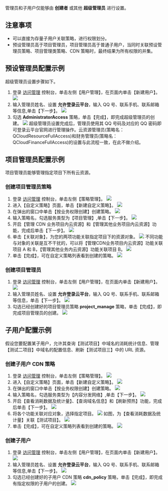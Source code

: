 管理员和子用户仅能够由 **创建者** 或其他 **超级管理员** 进行设置。

## 注意事项
+ 可以直接为存量子用户关联策略，进行权限划分。
+ 预设管理员高于项目管理员，项目管理员高于普通子用户，当同时关联预设管理员策略、项目管理类策略、CDN 策略时，最终结果为所有权限的并集。

## 预设管理员配置示例
超级管理员设置步骤如下。
1. 登录 [访问管理](http://console.tce.fsphere.cn/cam) 控制台，单击左侧【用户管理】，在页面内单击【新建用户】。
![](http://imgcache.tce.fsphere.cn/static/mc.qcloudimg.com/static/img/3d8ddebadc422c6a19be0f0a04ee2f21/create_user.png)
2. 输入管理员姓名、设置 **允许登录云平台**，输入 QQ 号、联系手机、联系邮箱等信息,单击【下一步】。
![](http://imgcache.tce.fsphere.cn/static/mc.qcloudimg.com/static/img/7aa429ae0459a5103278cc4921f6e759/create_child.png)
3. 勾选 **AdministratorAccess** 策略，单击【完成】，即完成超级管理员的创建。
![](http://imgcache.tce.fsphere.cn/static/mc.qcloudimg.com/static/img/2177ce9b753b67e9c41563f45a45aab2/child_policy.png)
超级管理员设置完成后，管理员使用其 QQ 号码及对应的 QQ 密码即可登录云平台官网进行管理操作。云资源管理员(策略名：QCloudResourceFullAccess)和财务管理员(策略名：QCloudFinanceFullAccess)的设置与此流程一致，在此不做介绍。

## 项目管理员配置示例
项目管理员能够管理指定项目下所有云资源。
### 创建项目管理员策略
1. 登录 [访问管理](http://console.tce.fsphere.cn/cam) 控制台，单击左侧【策略管理】。
![](http://imgcache.tce.fsphere.cn/static/mc.qcloudimg.com/static/img/6f3cd3c38bdf918931010a4a9d12a3d8/policy_manage.png)
2. 进入【自定义策略】页面，单击【新建自定义策略】。
![](http://imgcache.tce.fsphere.cn/static/mc.qcloudimg.com/static/img/a29b5becbaec002762acb0a304712fc4/create_policy.png)
3. 在弹出的窗口中单击【按业务权限创建】创建策略。
![](http://imgcache.tce.fsphere.cn/static/mc.qcloudimg.com/static/img/b6a6e011879dde16de7eede6af3f11f4/policy_way.png)
4. 输入策略名，勾选服务类型为【项目管理】,单击【下一步】。
![](http://imgcache.tce.fsphere.cn/static/mc.qcloudimg.com/static/img/c4318a01a3d1304c7422a95b427b093e/service_type.png)
5. 开启【管理 CDN 业务项目内云资源】和【管理其他业务项目内云资源】功能，完成后单击【下一步】。
![](http://imgcache.tce.fsphere.cn/static/mc.qcloudimg.com/static/img/dfebfd2e913daef94444793c249ca8aa/policy_function.png)
6. 单击【关联对象】，为您的两项功能关联指定项目下的资源对象。
![](http://imgcache.tce.fsphere.cn/static/mc.qcloudimg.com/static/img/fc8846208269614856b381bfbe797a18/policy_link.png)
不同功能与对象的关联是互不干扰的，可以将【管理CDN业务项目内云资源】功能关联项目 A 和 B，【管理其他业务内云资源】功能关联项目 B。
![](http://imgcache.tce.fsphere.cn/static/mc.qcloudimg.com/static/img/bb3e54ed615a3b3acb79f2ca4e236a35/policy_link2.png)
7. 单击【完成】，可在自定义策略列表看到创建的策略。
![](http://imgcache.tce.fsphere.cn/static/mc.qcloudimg.com/static/img/bb1b980a2048e775d55b924112b6fdbf/create_policy_done.png)

### 创建项目管理员
1. 登录 [访问管理](http://console.tce.fsphere.cn/cam) 控制台，单击左侧【用户管理】，在页面内单击【新建用户】。
![](http://imgcache.tce.fsphere.cn/static/mc.qcloudimg.com/static/img/3d8ddebadc422c6a19be0f0a04ee2f21/create_user.png)
2. 输入管理员姓名、设置 **允许登录云平台**，输入 QQ 号、联系手机、联系邮箱等信息，单击【下一步】。
![](http://imgcache.tce.fsphere.cn/static/mc.qcloudimg.com/static/img/c75f0ccb3c9ce66b65931332f239894b/create_projecet_manager.png)
3. 勾选已经创建好的项目管理员策略 **project_manage** 策略，单击【完成】，即完成项目管理员的创建。
![](http://imgcache.tce.fsphere.cn/static/mc.qcloudimg.com/static/img/14a35505579ef55fe56afca5fba09b1b/connect_policy.png)

## 子用户配置示例
假设您要配置某子用户，允许其查询【测试项目】中域名的消耗统计信息、管理【测试二项目】中域名的配置信息、刷新【测试项目三】中的 URL 资源。
### 创建子用户 CDN 策略
1. 登录 [访问管理](http://console.tce.fsphere.cn/cam) 控制台，单击左侧【策略管理】。
![](http://imgcache.tce.fsphere.cn/static/mc.qcloudimg.com/static/img/6f3cd3c38bdf918931010a4a9d12a3d8/policy_manage.png)
2. 进入【自定义策略】页面，单击【新建自定义策略】。
![](http://imgcache.tce.fsphere.cn/static/mc.qcloudimg.com/static/img/a29b5becbaec002762acb0a304712fc4/create_policy.png)
3. 在弹出的窗口中单击【按业务权限创建】创建策略。
![](http://imgcache.tce.fsphere.cn/static/mc.qcloudimg.com/static/img/b6a6e011879dde16de7eede6af3f11f4/policy_way.png)
4. 输入策略名，勾选服务类型为【内容分发网络】,单击【下一步】。
![](http://imgcache.tce.fsphere.cn/static/mc.qcloudimg.com/static/img/8271a16f69d90b5950a81e42ba73e666/policy_cdn.png)
5. 开启【查看消耗数据及统计量】、【查询域名信息】和【刷新预热】功能，完成后单击【下一步】。
![](http://imgcache.tce.fsphere.cn/static/mc.qcloudimg.com/static/img/56f4130ada2854e5f20c400341135e62/cdn_policy_function.png)
6. 将各个功能关联对应对象，选择指定项目。
![](http://imgcache.tce.fsphere.cn/static/mc.qcloudimg.com/static/img/b207167ccab51a249d72c8d9edf106ed/connect_object.png)
如图，为【查看消耗数据及统计量】关联【测试项目】。
![](http://imgcache.tce.fsphere.cn/static/mc.qcloudimg.com/static/img/e84d64ac3cba90d856fc7a66f7e3c6b6/test_project.png)
7. 单击【完成】，可在自定义策略列表看到创建的策略。
![](http://imgcache.tce.fsphere.cn/static/mc.qcloudimg.com/static/img/7488f8fe1eda8d8c8d135b6938699697/cdn_policy_done.png)

### 创建子用户
1. 登录 [访问管理](http://console.tce.fsphere.cn/cam) 控制台，单击左侧【用户管理】，在页面内单击【新建用户】。
![](http://imgcache.tce.fsphere.cn/static/mc.qcloudimg.com/static/img/3d8ddebadc422c6a19be0f0a04ee2f21/create_user.png)
2. 输入管理员姓名、设置 **允许登录云平台**，输入 QQ 号、联系手机、联系邮箱等信息,单击【下一步】。
![](http://imgcache.tce.fsphere.cn/static/mc.qcloudimg.com/static/img/338c331b34378f9de8b38f8afc0c9554/subuser_info.png)
3. 勾选已经创建好的子用户 CDN 策略 **cdn_policy** 策略，单击【完成】，即完成有指定权限的子用户的创建。
![](http://imgcache.tce.fsphere.cn/static/mc.qcloudimg.com/static/img/cf548004a888e0bd098b25e04a77dad3/connect_subuser_policy.png)










